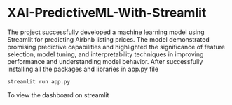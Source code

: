 # XAI-PredictiveML-With-Streamlit
The project successfully developed a machine learning model using Streamlit for predicting Airbnb listing prices. The model demonstrated promising predictive capabilities and highlighted the significance of feature selection, model tuning, and interpretability techniques in improving performance and understanding model behavior.
After successfully installing all the packages and libraries in app.py file 
```bash
streamlit run app.py
```
To view the dashboard on streamlit
